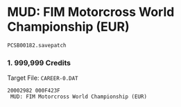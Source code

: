 #  MUD: FIM Motorcross World Championship (EUR)

`PCSB00182.savepatch`

### 1. 999,999 Credits

Target File: `CAREER-0.DAT`

```
20002982 000F423F
 MUD: FIM Motorcross World Championship (EUR)
```

